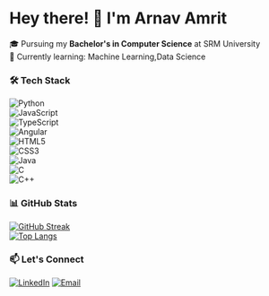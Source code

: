# Hey there! 👋 I'm Arnav Amrit

🎓 Pursuing my **Bachelor's in Computer Science** at SRM University  
🌱 Currently learning: Machine Learning,Data Science 

### 🛠️ Tech Stack  
![Python](https://img.shields.io/badge/Python-3776AB?logo=python&logoColor=white)  
![JavaScript](https://img.shields.io/badge/JavaScript-F7DF1E?logo=javascript&logoColor=black)  
![TypeScript](https://img.shields.io/badge/TypeScript-3178C6?logo=typescript&logoColor=white)  
![Angular](https://img.shields.io/badge/Angular-DD0031?logo=angular&logoColor=white)  
![HTML5](https://img.shields.io/badge/HTML5-E34F26?logo=html5&logoColor=white)  
![CSS3](https://img.shields.io/badge/CSS3-1572B6?logo=css3&logoColor=white)  
![Java](https://img.shields.io/badge/Java-007396?logo=java&logoColor=white)  
![C](https://img.shields.io/badge/C-A8B9CC?logo=c&logoColor=black)  
![C++](https://img.shields.io/badge/C++-00599C?logo=c%2B%2B&logoColor=white)


### 📊 GitHub Stats  
[![GitHub Streak](https://streak-stats.demolab.com?user=CrunchyHades2408&theme=radical)](https://git.io/streak-stats)  
[![Top Langs](https://github-readme-stats.vercel.app/api/top-langs/?username=CrunchyHades2408&layout=compact&theme=radical)](https://github.com/anuraghazra/github-readme-stats)  

### 📫 Let's Connect  
[![LinkedIn](https://img.shields.io/badge/LinkedIn-0077B5?logo=linkedin)](https://www.linkedin.com/in/arnav-amrit-7b7ab22bb/)
[![Email](https://img.shields.io/badge/Email-D14836?logo=gmail)](mailto:arnavamrit525@gmail.com)

